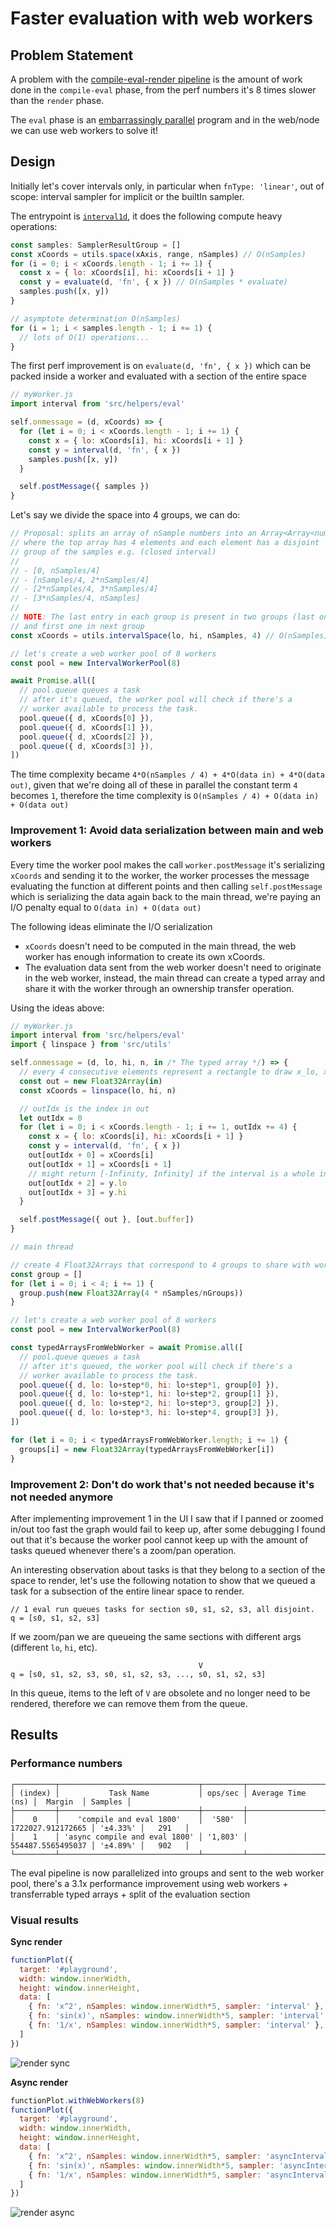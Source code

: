 # Faster evaluation with web workers

## Problem Statement

A problem with the [compile-eval-render pipeline](./pipeline.md) is
the amount of work done in the `compile-eval` phase, from the perf numbers
it's 8 times slower than the `render` phase.

The `eval` phase is an [embarrassingly parallel](https://en.wikipedia.org/wiki/Embarrassingly_parallel)
program and in the web/node we can use web workers to solve it!

## Design

Initially let's cover intervals only, in particular when `fnType: 'linear'`,
out of scope: interval sampler for implicit or the builtIn sampler.

The entrypoint is [`interval1d`](https://github.com/mauriciopoppe/function-plot/blob/f296ff644713eb5a7b89e43ccd9d08458368a8ae/src/samplers/interval.ts#L116),
it does the following compute heavy operations:

```javascript
const samples: SamplerResultGroup = []
const xCoords = utils.space(xAxis, range, nSamples) // O(nSamples)
for (i = 0; i < xCoords.length - 1; i += 1) {
  const x = { lo: xCoords[i], hi: xCoords[i + 1] }
  const y = evaluate(d, 'fn', { x }) // O(nSamples * evaluate)
  samples.push([x, y])
}

// asymptote determination O(nSamples)
for (i = 1; i < samples.length - 1; i += 1) {
  // lots of O(1) operations...
}
```

The first perf improvement is on `evaluate(d, 'fn', { x })` which
can be packed inside a worker and evaluated with a section of the
entire space

```javascript
// myWorker.js
import interval from 'src/helpers/eval'

self.onmessage = (d, xCoords) => {
  for (let i = 0; i < xCoords.length - 1; i += 1) {
    const x = { lo: xCoords[i], hi: xCoords[i + 1] }
    const y = interval(d, 'fn', { x })
    samples.push([x, y])
  }

  self.postMessage({ samples })
}
```

Let's say we divide the space into 4 groups, we can do:

```javascript
// Proposal: splits an array of nSample numbers into an Array<Array<number>>
// where the top array has 4 elements and each element has a disjoint
// group of the samples e.g. (closed interval)
//
// - [0, nSamples/4]
// - [nSamples/4, 2*nSamples/4]
// - [2*nSamples/4, 3*nSamples/4]
// - [3*nSamples/4, nSamples]
//
// NOTE: The last entry in each group is present in two groups (last one in current group)
// and first one in next group
const xCoords = utils.intervalSpace(lo, hi, nSamples, 4) // O(nSamples)

// let's create a web worker pool of 8 workers
const pool = new IntervalWorkerPool(8)

await Promise.all([
  // pool.queue queues a task
  // after it's queued, the worker pool will check if there's a
  // worker available to process the task.
  pool.queue({ d, xCoords[0] }),
  pool.queue({ d, xCoords[1] }),
  pool.queue({ d, xCoords[2] }),
  pool.queue({ d, xCoords[3] }),
])
```

The time complexity became `4*O(nSamples / 4) + 4*O(data in) + 4*O(data out)`,
given that we're doing all of these in parallel the constant term `4` becomes `1`,
therefore the time complexity is `O(nSamples / 4) + O(data in) + O(data out)`

### Improvement 1: Avoid data serialization between main and web workers

Every time the worker pool makes the call `worker.postMessage` it's serializing
`xCoords` and sending it to the worker, the worker processes the message
evaluating the function at different points and then calling `self.postMessage`
which is serializing the data again back to the main thread, we're paying
an I/O penalty equal to `O(data in) + O(data out)`

The following ideas eliminate the I/O serialization

- `xCoords` doesn't need to be computed in the main thread,
  the web worker has enough information to create its own xCoords.
- The evaluation data sent from the web worker doesn't need to originate
  in the web worker, instead, the main thread can create a typed array
  and share it with the worker through an ownership transfer operation.

Using the ideas above:

```javascript
// myWorker.js
import interval from 'src/helpers/eval'
import { linspace } from 'src/utils'

self.onmessage = (d, lo, hi, n, in /* The typed array */) => {
  // every 4 consecutive elements represent a rectangle to draw x_lo, x_hi, y_lo, y_hi
  const out = new Float32Array(in)
  const xCoords = linspace(lo, hi, n)

  // outIdx is the index in out
  let outIdx = 0
  for (let i = 0; i < xCoords.length - 1; i += 1, outIdx += 4) {
    const x = { lo: xCoords[i], hi: xCoords[i + 1] }
    const y = interval(d, 'fn', { x })
    out[outIdx + 0] = xCoords[i]
    out[outIdx + 1] = xCoords[i + 1]
    // might return [-Infinity, Infinity] if the interval is a whole interval
    out[outIdx + 2] = y.lo
    out[outIdx + 3] = y.hi
  }

  self.postMessage({ out }, [out.buffer])
}
```

```javascript
// main thread

// create 4 Float32Arrays that correspond to 4 groups to share with workers.
const group = []
for (let i = 0; i < 4; i += 1) {
  group.push(new Float32Array(4 * nSamples/nGroups))
}

// let's create a web worker pool of 8 workers
const pool = new IntervalWorkerPool(8)

const typedArraysFromWebWorker = await Promise.all([
  // pool.queue queues a task
  // after it's queued, the worker pool will check if there's a
  // worker available to process the task.
  pool.queue({ d, lo: lo+step*0, hi: lo+step*1, group[0] }),
  pool.queue({ d, lo: lo+step*1, hi: lo+step*2, group[1] }),
  pool.queue({ d, lo: lo+step*2, hi: lo+step*3, group[2] }),
  pool.queue({ d, lo: lo+step*3, hi: lo+step*4, group[3] }),
])

for (let i = 0; i < typedArraysFromWebWorker.length; i += 1) {
  groups[i] = new Float32Array(typedArraysFromWebWorker[i])
}
```

### Improvement 2: Don't do work that's not needed because it's not needed anymore

After implementing improvement 1 in the UI I saw that if I panned or
zoomed in/out too fast the graph would fail to keep up, after some
debugging I found out that it's because the worker pool cannot keep up with
the amount of tasks queued whenever there's a zoom/pan operation.

An interesting observation about tasks is that they belong to a section
of the space to render, let's use the following notation to show that
we queued a task for a subsection of the entire linear space to render.

```
// 1 eval run queues tasks for section s0, s1, s2, s3, all disjoint.
q = [s0, s1, s2, s3]
```

If we zoom/pan we are queueing the same sections with different args
(different `lo`, `hi`, etc).

```
                                          V
q = [s0, s1, s2, s3, s0, s1, s2, s3, ..., s0, s1, s2, s3]
```

In this queue, items to the left of `V` are obsolete and no longer need
to be rendered, therefore we can remove them from the queue.

## Results

### Performance numbers

```
┌─────────┬───────────────────────────────┬─────────┬───────────────────┬──────────┬─────────┐
│ (index) │           Task Name           │ ops/sec │ Average Time (ns) │  Margin  │ Samples │
├─────────┼───────────────────────────────┼─────────┼───────────────────┼──────────┼─────────┤
│    0    │    'compile and eval 1800'    │  '580'  │ 1722027.912172665 │ '±4.33%' │   291   │
│    1    │ 'async compile and eval 1800' │ '1,803' │ 554487.5565495037 │ '±4.89%' │   902   │
└─────────┴───────────────────────────────┴─────────┴───────────────────┴──────────┴─────────┘
```

The eval pipeline is now parallelized into groups and sent to the web worker pool,
there's a 3.1x performance improvement using
web workers + transferrable typed arrays + split of the evaluation section

### Visual results

**Sync render**

```javascript
functionPlot({
  target: '#playground',
  width: window.innerWidth,
  height: window.innerHeight,
  data: [
    { fn: 'x^2', nSamples: window.innerWidth*5, sampler: 'interval' },
    { fn: 'sin(x)', nSamples: window.innerWidth*5, sampler: 'interval' },
    { fn: '1/x', nSamples: window.innerWidth*5, sampler: 'interval' },
  ]
})
```

![render sync](https://github.com/mauriciopoppe/function-plot/assets/1616682/db33228b-4180-4a7a-8c30-5904dccb2bc6)


**Async render**

```javascript
functionPlot.withWebWorkers(8)
functionPlot({
  target: '#playground',
  width: window.innerWidth,
  height: window.innerHeight,
  data: [
    { fn: 'x^2', nSamples: window.innerWidth*5, sampler: 'asyncInterval' },
    { fn: 'sin(x)', nSamples: window.innerWidth*5, sampler: 'asyncInterval' },
    { fn: '1/x', nSamples: window.innerWidth*5, sampler: 'asyncInterval' },
  ]
})
```

![render async](https://github.com/mauriciopoppe/function-plot/assets/1616682/56432b1b-5dd4-4296-b251-68bf05cf5caf)

